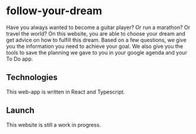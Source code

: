 # follow-your-dream
Have you always wanted to become a guitar player? Or run a marathon? Or travel the world? On this website, you are able to choose your dream and get advice on how to fulfill this dream. Based on a few questions, we give you the information you need to achieve your goal. We also give you the tools to save the planning we gave to you in your google agenda and your To Do app. 

## Technologies
This web-app is written in React and Typescript. 

## Launch
This website is still a work in progress. 

